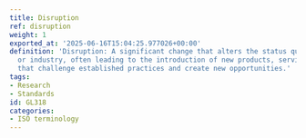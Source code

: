 ```yaml
---
title: Disruption
ref: disruption
weight: 1
exported_at: '2025-06-16T15:04:25.977026+00:00'
definition: 'Disruption: A significant change that alters the status quo in a market
  or industry, often leading to the introduction of new products, services, or processes
  that challenge established practices and create new opportunities.'
tags:
- Research
- Standards
id: GL318
categories:
- ISO terminology
---
```


